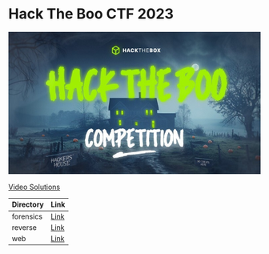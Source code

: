 # Hack The Boo CTF 2023

![](images/banner.jpg)

[Video Solutions]()

| Directory | Link |
| --- | --- |
| forensics | [Link](./forensics) |
| reverse | [Link](./reverse) |
| web | [Link](./web) |
